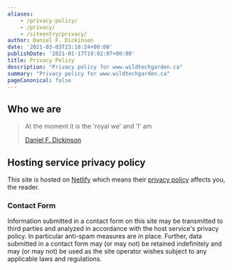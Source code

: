 ```yaml
---
aliases:
    - /privacy-policy/
    - /privacy/
    - /siteentry/privacy/
author: Daniel F. Dickinson
date: '2021-03-03T23:18:24+00:00'
publishDate: '2021-01-17T19:02:07+00:00'
title: Privacy Policy
description: "Privacy policy for www.wildtechgarden.ca"
summary: "Privacy policy for www.wildtechgarden.ca"
pageCanonical: false
---
```


## Who we are

>At the moment it is the 'royal we' and 'I' am
>
>[Daniel F. Dickinson](https://www.danielfdickinson.ca/about/)

## Hosting service privacy policy

This site is hosted on [Netlify](https://www.netlify.com/privacy/) which means
their [privacy policy](https://www.netlify.com/privacy/) affects you, the
reader.

### Contact Form

Information submitted in a contact form on this site may be transmitted to third
parties and analyzed in accordance with the host service's privacy policy. In
particular anti-spam measures are in place. Further, data submitted in a contact
form may (or may not) be retained indefinitely and may (or may not) be used as
the site operator wishes subject to any applicable laws and regulations.
